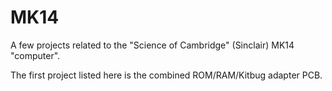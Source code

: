 # MK14
A few projects related to the "Science of Cambridge" (Sinclair) MK14 "computer".

The first project listed here is the combined ROM/RAM/Kitbug adapter PCB. 

